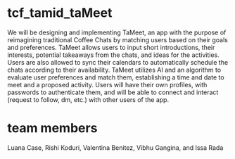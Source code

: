 # tcf_tamid_taMeet
We will be designing and implementing TaMeet, an app with the purpose of reimagining traditional Coffee Chats by matching users based on their goals and preferences. TaMeet allows users to input short introductions, their interests, potential takeaways from the chats, and ideas for the activities. Users are also allowed to sync their calendars to automatically schedule the chats according to their availability. TaMeet utilizes AI and an algorithm to evaluate user preferences and match them, establishing a time and date to meet and a proposed activity. Users will have their own profiles, with passwords to authenticate them, and will be able to connect and interact (request to follow, dm, etc.) with other users of the app.

# team members
Luana Case, Rishi Koduri, Valentina Benitez, Vibhu Gangina, and Issa Rada
